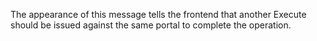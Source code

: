 The appearance of this message tells the frontend that another Execute should be issued against the same portal to complete the operation.